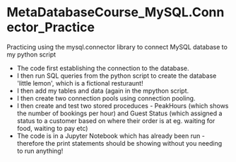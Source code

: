 # MetaDatabaseCourse_MySQL.Connector_Practice
Practicing using the mysql.connector library to connect MySQL database to my python script

* The code first establishing the connection to the database.
* I then run SQL queries from the python script to create the database 'little lemon', which is a fictional resturaunt!
* I then add my tables and data (again in the mpython script.
* I then create two connection pools using connection pooling.
* I then create and test two stored proceduces - PeakHours (which shows the number of bookings per hour) and Guest Status (which assigned a status to a customer based on where their order is at eg. waiting for food, waiting to pay etc)
* The code is in a Jupyter Notebook which has already been run - therefore the print statements should be showing without you needing to run anything!
